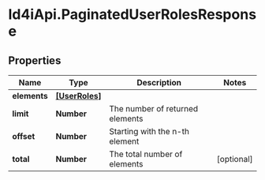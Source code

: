 # Id4iApi.PaginatedUserRolesResponse

## Properties
Name | Type | Description | Notes
------------ | ------------- | ------------- | -------------
**elements** | [**[UserRoles]**](UserRoles.md) |  | 
**limit** | **Number** | The number of returned elements | 
**offset** | **Number** | Starting with the n-th element | 
**total** | **Number** | The total number of elements | [optional] 


